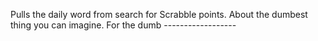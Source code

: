 Pulls the daily word from search for Scrabble points. About the dumbest thing you can imagine. For the dumb ------------------
